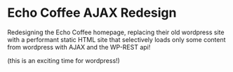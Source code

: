 # Echo Coffee AJAX Redesign

Redesigning the Echo Coffee homepage, replacing their old wordpress site with a performant static HTML site that selectively loads only some content from wordpress with AJAX and the WP-REST api!

(this is an exciting time for wordpress!)